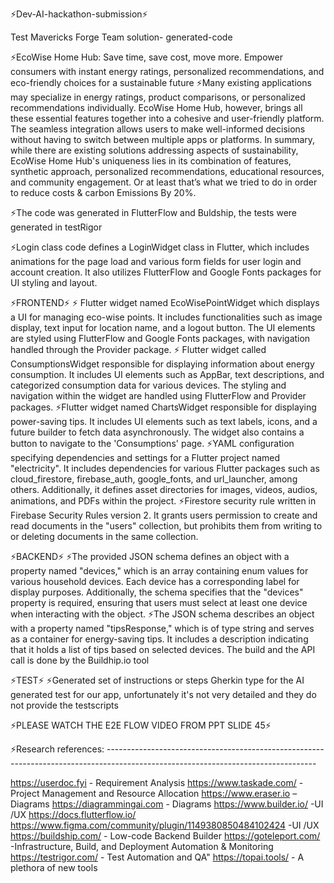 ⚡Dev-AI-hackathon-submission⚡

Test Mavericks Forge Team solution- generated-code

⚡EcoWise Home Hub: Save time, save cost, move more. Empower consumers with instant energy ratings, personalized recommendations, and eco-friendly choices for a sustainable future
⚡Many existing applications may specialize in energy ratings, product comparisons, or personalized recommendations individually. EcoWise Home Hub, however, brings all these essential features together into a cohesive and user-friendly platform. The seamless integration allows users to make well-informed decisions without having to switch between multiple apps or platforms. In summary, while there are existing solutions addressing aspects of sustainability, EcoWise Home Hub's uniqueness lies in its combination of features, synthetic approach, personalized recommendations, educational resources, and community engagement. Or at least that’s what we tried to do in order to reduce costs & carbon Emissions By 20%.

⚡The code was generated in FlutterFlow and Buldship, the tests were generated in testRigor

⚡Login class code defines a LoginWidget class in Flutter, which includes animations for the page load and various form fields for user login and account creation. It also utilizes FlutterFlow and Google Fonts packages for UI styling and layout.

⚡FRONTEND⚡
⚡ Flutter widget named EcoWisePointWidget which displays a UI for managing eco-wise points. It includes functionalities such as image display, text input for location name, and a logout button. The UI elements are styled using FlutterFlow and Google Fonts packages, with navigation handled through the Provider package.
⚡ Flutter widget called ConsumptionsWidget responsible for displaying information about energy consumption. It includes UI elements such as AppBar, text descriptions, and categorized consumption data for various devices. The styling and navigation within the widget are handled using FlutterFlow and Provider packages.
⚡Flutter widget named ChartsWidget responsible for displaying power-saving tips. It includes UI elements such as text labels, icons, and a future builder to fetch data asynchronously. The widget also contains a button to navigate to the 'Consumptions' page.
⚡YAML configuration specifying dependencies and settings for a Flutter project named "electricity". It includes dependencies for various Flutter packages such as cloud_firestore, firebase_auth, google_fonts, and url_launcher, among others. Additionally, it defines asset directories for images, videos, audios, animations, and PDFs within the project.
⚡Firestore security rule written in Firebase Security Rules version 2. It grants users permission to create and read documents in the "users" collection, but prohibits them from writing to or deleting documents in the same collection.

⚡BACKEND⚡
⚡The provided JSON schema defines an object with a property named "devices," which is an array containing enum values for various household devices. Each device has a corresponding label for display purposes. Additionally, the schema specifies that the "devices" property is required, ensuring that users must select at least one device when interacting with the object.
⚡The JSON schema describes an object with a property named "tipsResponse," which is of type string and serves as a container for energy-saving tips. It includes a description indicating that it holds a list of tips based on selected devices. The build and the API call is done by the Buildhip.io tool

⚡TEST⚡
⚡Generated set of instructions or steps Gherkin type for the AI generated test for our app, unfortunately it's not very detailed and they do not provide the testscripts

⚡PLEASE WATCH THE E2E FLOW VIDEO FROM PPT SLIDE 45⚡

⚡Research references: ----------------------------------------------------------------------------------------------------------------------------------

https://userdoc.fyi  - Requirement Analysis
https://www.taskade.com/  - Project Management and Resource Allocation
https://www.eraser.io  –Diagrams 
https://diagrammingai.com  - Diagrams
https://www.builder.io/  -UI /UX
https://docs.flutterflow.io/
https://www.figma.com/community/plugin/1149380850484102424   -UI /UX
https://buildship.com/  - Low-code Backend Builder
https://goteleport.com/   -Infrastructure, Build, and Deployment Automation & Monitoring
https://testrigor.com/  - Test Automation and QA"
https://topai.tools/  - A plethora of new tools


